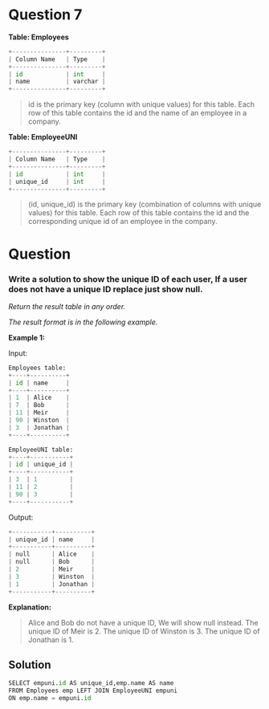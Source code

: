 # Question 7

**Table: Employees**

```python
+---------------+---------+
| Column Name   | Type    |
+---------------+---------+
| id            | int     |
| name          | varchar |
+---------------+---------+
```
>id is the primary key (column with unique values) for this table.
Each row of this table contains the id and the name of an employee in a company.
 

**Table: EmployeeUNI**

```python
+---------------+---------+
| Column Name   | Type    |
+---------------+---------+
| id            | int     |
| unique_id     | int     |
+---------------+---------+
```
>(id, unique_id) is the primary key (combination of columns with unique values) for this table.
Each row of this table contains the id and the corresponding unique id of an employee in the company.

# Question
 

### Write a solution to show the unique ID of each user, If a user does not have a unique ID replace just show null.

*Return the result table in any order.*

*The result format is in the following example.*

 

**Example 1:**

Input: 
```python
Employees table:
+----+----------+
| id | name     |
+----+----------+
| 1  | Alice    |
| 7  | Bob      |
| 11 | Meir     |
| 90 | Winston  |
| 3  | Jonathan |
+----+----------+
```

```python
EmployeeUNI table:
+----+-----------+
| id | unique_id |
+----+-----------+
| 3  | 1         |
| 11 | 2         |
| 90 | 3         |
+----+-----------+
```
Output: 
```python
+-----------+----------+
| unique_id | name     |
+-----------+----------+
| null      | Alice    |
| null      | Bob      |
| 2         | Meir     |
| 3         | Winston  |
| 1         | Jonathan |
+-----------+----------+
```
**Explanation:**


>Alice and Bob do not have a unique ID, We will show null instead.
The unique ID of Meir is 2.
The unique ID of Winston is 3.
The unique ID of Jonathan is 1.

## Solution

```python
SELECT empuni.id AS unique_id,emp.name AS name
FROM Employees emp LEFT JOIN EmployeeUNI empuni
ON emp.name = empuni.id
```